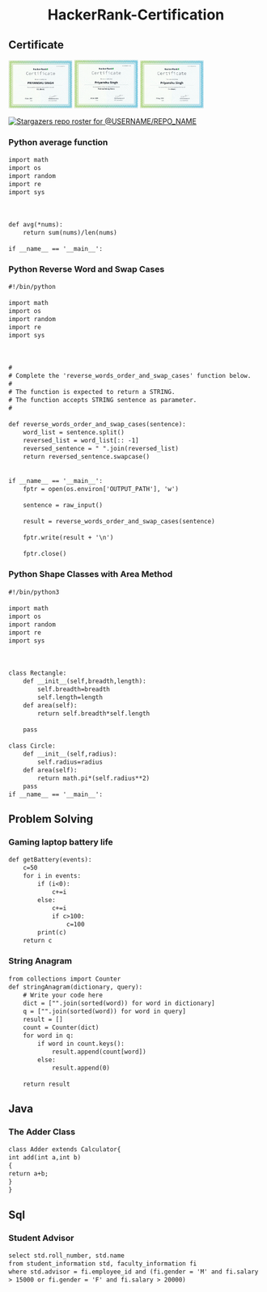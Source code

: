 <h1 align=center><b> HackerRank-Certification</b></h1>

## Certificate
<div float=left>
  <img src="https://github.com/Psingh12354/Certificates/blob/master/sql.JPG" width="25%" />
  <img src="https://github.com/Psingh12354/Certificates/blob/master/HackerRank%20Problem%20Solving%20(Basic)).PNG" width="25%" /> 
  <img src="https://github.com/Psingh12354/Certificates/blob/master/C%2B%2B.PNG" width="25%" />
</div>

[![Stargazers repo roster for @USERNAME/REPO_NAME](https://reporoster.com/stars/USERNAME/REPO_NAME)](https://github.com/USERNAME/REPO_NAME/stargazers)

### Python average function

```
import math
import os
import random
import re
import sys



def avg(*nums):
    return sum(nums)/len(nums)

if __name__ == '__main__':
```

### Python Reverse Word and Swap Cases

```
#!/bin/python

import math
import os
import random
import re
import sys



#
# Complete the 'reverse_words_order_and_swap_cases' function below.
#
# The function is expected to return a STRING.
# The function accepts STRING sentence as parameter.
#

def reverse_words_order_and_swap_cases(sentence):
    word_list = sentence.split()
    reversed_list = word_list[:: -1]
    reversed_sentence = " ".join(reversed_list)
    return reversed_sentence.swapcase()


if __name__ == '__main__':
    fptr = open(os.environ['OUTPUT_PATH'], 'w')

    sentence = raw_input()

    result = reverse_words_order_and_swap_cases(sentence)

    fptr.write(result + '\n')

    fptr.close()
```
   
### Python Shape Classes with Area Method 
   
```
#!/bin/python3

import math
import os
import random
import re
import sys



class Rectangle:
    def __init__(self,breadth,length):
        self.breadth=breadth
        self.length=length
    def area(self):
        return self.breadth*self.length

    pass

class Circle:
    def __init__(self,radius):
        self.radius=radius
    def area(self):
        return math.pi*(self.radius**2)
    pass
if __name__ == '__main__':  
```

## Problem Solving 

### Gaming laptop battery life

```
def getBattery(events):
    c=50
    for i in events:
        if (i<0):
            c+=i
        else:
            c+=i
            if c>100:
                c=100
        print(c)
    return c
```

### String Anagram

```
from collections import Counter
def stringAnagram(dictionary, query):
    # Write your code here
    dict = ["".join(sorted(word)) for word in dictionary]
    q = ["".join(sorted(word)) for word in query]
    result = []
    count = Counter(dict)
    for word in q:
        if word in count.keys():
            result.append(count[word])
        else:
            result.append(0)

    return result
```

## Java

### The Adder Class

```
class Adder extends Calculator{
int add(int a,int b)
{
return a+b;
}
}
```

## Sql

### Student Advisor

```
select std.roll_number, std.name 
from student_information std, faculty_information fi 
where std.advisor = fi.employee_id and (fi.gender = 'M' and fi.salary > 15000 or fi.gender = 'F' and fi.salary > 20000) 
```
